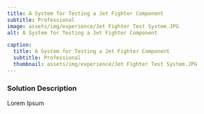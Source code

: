 ```yaml
---
title: A System for Testing a Jet Fighter Component
subtitle: Professional
image: assets/img/experience/Jet Fighter Test System.JPG
alt: A System for Testing a Jet Fighter Component

caption:
  title: A System for Testing a Jet Fighter Component
  subtitle: Professional
  thumbnail: assets/img/experience/Jet Fighter Test System.JPG
---
```

### Solution Description

Lorem Ipsum 


